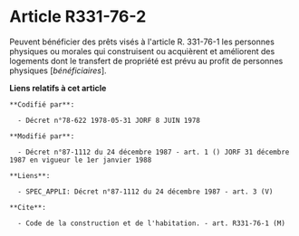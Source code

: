 # Article R331-76-2

Peuvent bénéficier des prêts visés à l'article R. 331-76-1 les personnes physiques ou morales qui construisent ou acquièrent
et améliorent des logements dont le transfert de propriété est prévu au profit de personnes physiques [*bénéficiaires*].

**Liens relatifs à cet article**

	**Codifié par**:

	  - Décret n°78-622 1978-05-31 JORF 8 JUIN 1978

	**Modifié par**:

	  - Décret n°87-1112 du 24 décembre 1987 - art. 1 () JORF 31 décembre 1987 en vigueur le 1er janvier 1988

	**Liens**:

	  - SPEC_APPLI: Décret n°87-1112 du 24 décembre 1987 - art. 3 (V)

	**Cite**:

	  - Code de la construction et de l'habitation. - art. R331-76-1 (M)

